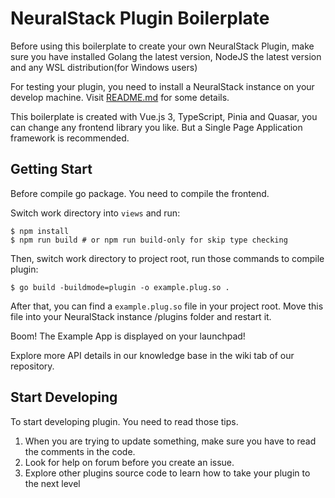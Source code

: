 # NeuralStack Plugin Boilerplate

Before using this boilerplate to create your own NeuralStack Plugin,
make sure you have installed Golang the latest version,
NodeJS the latest version and any WSL distribution(for Windows users)

For testing your plugin, you need to install a NeuralStack instance on your develop machine.
Visit [README.md](https://repo.smartsheep.studio/SmartSheep/NeuralStack/src/branch/master/README.md) for some details.

This boilerplate is created with Vue.js 3, TypeScript, Pinia and Quasar, you can change any frontend library you like.
But a Single Page Application framework is recommended.

## Getting Start

Before compile go package. You need to compile the frontend.

Switch work directory into `views` and run:

```shell
$ npm install
$ npm run build # or npm run build-only for skip type checking
```

Then, switch work directory to project root, run those commands to compile plugin:

```shell
$ go build -buildmode=plugin -o example.plug.so .
```

After that, you can find a `example.plug.so` file in your project root. Move this file into your NeuralStack instance /plugins folder and restart it.

Boom! The Example App is displayed on your launchpad!

Explore more API details in our knowledge base in the wiki tab of our repository.

## Start Developing

To start developing plugin. You need to read those tips.

1. When you are trying to update something, make sure you have to read the comments in the code.
2. Look for help on forum before you create an issue.
3. Explore other plugins source code to learn how to take your plugin to the next level